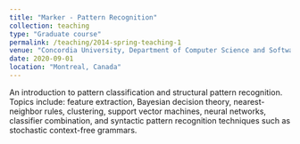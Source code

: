 ```yaml
---
title: "Marker - Pattern Recognition"
collection: teaching
type: "Graduate course"
permalink: /teaching/2014-spring-teaching-1
venue: "Concordia University, Department of Computer Science and Software Engineering"
date: 2020-09-01
location: "Montreal, Canada"
---
```


An introduction to pattern classification and structural pattern recognition. Topics include: feature extraction, Bayesian decision theory, nearest-neighbor rules, clustering, support vector machines, neural networks, classifier combination, and syntactic pattern recognition techniques such as stochastic context-free grammars.